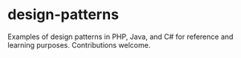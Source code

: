 # design-patterns
Examples of design patterns in PHP, Java, and C# for reference and learning purposes. Contributions welcome.

